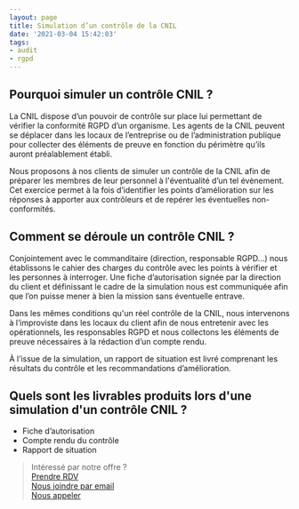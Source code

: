 ```yaml
---
layout: page
title: Simulation d’un contrôle de la CNIL
date: '2021-03-04 15:42:03'
tags:
- audit
- rgpd
---
```


## Pourquoi simuler un contrôle CNIL ?

La CNIL dispose d’un pouvoir de contrôle sur place lui permettant de vérifier la conformité RGPD d’un organisme. Les agents de la CNIL peuvent se déplacer dans les locaux de l’entreprise ou de l’administration publique pour collecter des éléments de preuve en fonction du périmètre qu’ils auront préalablement établi.

Nous proposons à nos clients de simuler un contrôle de la CNIL afin de préparer les membres de leur personnel à l'éventualité d’un tel évènement. Cet exercice permet à la fois d’identifier les points d’amélioration sur les réponses à apporter aux contrôleurs et de repérer les éventuelles non-conformités.

## Comment se déroule un contrôle CNIL ?

Conjointement avec le commanditaire (direction, responsable RGPD…) nous établissons le cahier des charges du contrôle avec les points à vérifier et les personnes à interroger. Une fiche d’autorisation signée par la direction du client et définissant le cadre de la simulation nous est communiquée afin que l’on puisse mener à bien la mission sans éventuelle entrave.

Dans les mêmes conditions qu'un réel contrôle de la CNIL, nous intervenons à l’improviste dans les locaux du client afin de nous entretenir avec les opérationnels, les responsables RGPD et nous collectons les éléments de preuve nécessaires à la rédaction d’un compte rendu.

À l’issue de la simulation, un rapport de situation est livré comprenant les résultats du contrôle et les recommandations d’amélioration.

## Quels sont les livrables produits lors d'une simulation d'un contrôle CNIL ?

- Fiche d’autorisation
- Compte rendu du contrôle
- Rapport de situation

> Intéressé par notre offre ?   
> [Prendre RDV](https://calendly.com/indatable)  
> [Nous joindre par email](mailto:bonjour@indatable.com)  
> [Nous appeler](tel:+33650002972)

